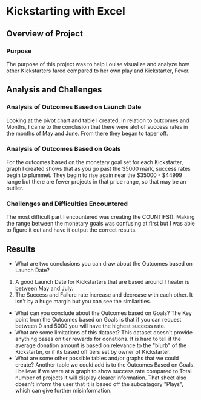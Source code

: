 # Kickstarting with Excel

## Overview of Project

### Purpose
The purpose of this project was to help Louise visualize and analyze how other Kickstarters fared compared to her own play and Kickstarter, Fever.
## Analysis and Challenges

### Analysis of Outcomes Based on Launch Date
Looking at the pivot chart and table I created, in relation to outcomes and Months, I came to the conclusion that there were alot of success rates in the months of May and June. From there they began to taper off.
### Analysis of Outcomes Based on Goals
For the outcomes based on the monetary goal set for each Kickstarter, graph I created shows that as you go past the $5000 mark, success rates begin to plummet. They begin to rise again near the $35000 - $44999 range but there are fewer projects in that price range, so that may be an outlier.
### Challenges and Difficulties Encountered
The most difficult part I encountered was creating the COUNTIFS(). Making the range between the monetary goals was confusing at first but I was able to figure it out and have it output the correct results.
## Results

- What are two conclusions you can draw about the Outcomes based on Launch Date?
1) A good Launch Date for Kickstarters that are based around Theater is between May and July. 
2) The Success and Failure rate increase and decrease with each other. It isn't by a huge margin but you can see the similarities.
- What can you conclude about the Outcomes based on Goals?
The Key point from the Outcomes based on Goals is that if you can request between 0 and 5000 you will have the highest success rate.
- What are some limitations of this dataset?
This dataset doesn't provide anything bases on tier rewards for donations. It is hard to tell if the average donation amount is based on relevance to the "blurb" of the Kickstarter, or if its based off tiers set by owner of Kickstarter.
- What are some other possible tables and/or graphs that we could create?
Another table we could add is to the Outcomes Based on Goals. I believe if we were at a graph to show success rate compared to Total number of projects it will display clearer information. That sheet also doesn't inform the user that it is based off the subcatagory "Plays", which can give further misinformation.
